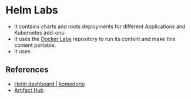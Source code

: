 # Helm Labs

- It contains charts and roots deployments for different Applications and Kubernetes add-ons-
- It uses the [Docker Labs](https://github.com/carlosrodlop/docker-labs) repository to run its content and make this content portable.
- It uses

## References

- [Helm dashboard | komodorio](https://github.com/komodorio/helm-dashboard)
- [Artifact Hub](https://artifacthub.io/)
